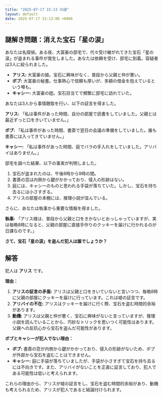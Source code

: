 ```yaml
---
title: "2025-07-17 15:13 の謎"
layout: default
date: 2025-07-17 15:13:00 +0900
---
```

## 謎解き問題：消えた宝石「星の涙」

あなたは名探偵。ある夜、大富豪の邸宅で、代々受け継がれてきた宝石「星の涙」が盗まれる事件が発生しました。あなたは依頼を受け、邸宅に到着。容疑者は3人に絞られました。

*   **アリス:** 大富豪の娘。宝石に興味がなく、普段から父親と仲が悪い。
*   **ボブ:** 大富豪の秘書。仕事熱心で信頼も厚いが、多額の借金を抱えているという噂も。
*   **キャシー:** 大富豪の姪。宝石目当てで頻繁に邸宅に訪れていた。

あなたは3人から事情聴取を行い、以下の証言を得ました。

**アリス:** 「私は事件があった時間、自分の部屋で読書をしていました。父親とは最近ずっと口をきいていません。」

**ボブ:** 「私は事件があった時間、書斎で翌日の会議の準備をしていました。誰も書斎には入ってきていません。」

**キャシー:** 「私は事件があった時間、庭でバラの手入れをしていました。アリバイはありません。」

邸宅を調べた結果、以下の事実が判明しました。

1.  宝石が盗まれたのは、午後8時から9時の間。
2.  書斎の窓は内側から鍵がかかっており、侵入の形跡はない。
3.  庭には、キャシーのものと思われる手袋が落ちていた。しかし、宝石を持ち去るには小さすぎる。
4.  アリスの部屋の本棚には、推理小説が並んでいる。

さらに、あなたは執事から重要な情報を得ました。

**執事:** 「アリス様は、普段から父親と口をきかないとおっしゃっていますが、実は毎晩8時になると、父親の部屋に直接手作りのクッキーを届けに行かれるのが日課なのです。」

**さて、宝石「星の涙」を盗んだ犯人は誰でしょうか？**

## 解答

犯人は **アリス** です。

**理由：**

1.  **アリスの証言の矛盾:** アリスは父親と口をきいていないと言いつつ、毎晩8時に父親の部屋にクッキーを届けに行っています。これは嘘の証言です。
2.  **アリバイの不在:** アリスはクッキーを届けに行く際、宝石を盗む時間的余裕があります。
3.  **動機:** アリスは父親と仲が悪く、宝石に興味がないと言っていますが、推理小説を読んでいることから、巧妙なトリックを思いつく可能性はあります。父親への反抗心から宝石を盗んだ可能性があります。

**ボブとキャシーが犯人でない理由：**

*   **ボブ:** 書斎の窓が内側から鍵がかかっており、侵入の形跡がないため、ボブが外部から宝石を盗むことはできません。
*   **キャシー:** 庭に手袋が落ちていましたが、手袋が小さすぎて宝石を持ち去るには不向きです。また、アリバイがないことを正直に証言しており、犯人である可能性は低いと考えられます。

これらの理由から、アリスが嘘の証言をし、宝石を盗む時間的余裕があり、動機も考えられるため、アリスが犯人であると結論付けられます。
